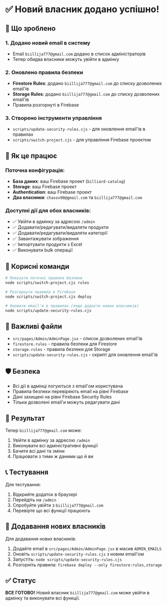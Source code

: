 # ✅ Новий власник додано успішно!

## 🎯 Що зроблено

### 1. Додано новий email в систему

- Email `biillija777@gmail.com` додано в список адміністраторів
- Тепер обидва власники можуть увійти в адмінку

### 2. Оновлено правила безпеки

- **Firestore Rules**: додано `biillija777@gmail.com` до списку дозволених email'ів
- **Storage Rules**: додано `biillija777@gmail.com` до списку дозволених email'ів
- Правила розгорнуті в Firebase

### 3. Створено інструменти управління

- `scripts/update-security-rules.cjs` - для оновлення email'ів в правилах
- `scripts/switch-project.cjs` - для управління Firebase проектом

## 🚀 Як це працює

### Поточна конфігурація:

- **База даних**: ваш Firebase проект (`billiard-catalog`)
- **Storage**: ваш Firebase проект
- **Authentication**: ваш Firebase проект
- **Два власники**: `chasov90@gmail.com` та `biillija777@gmail.com`

### Доступні дії для обох власників:

- ✅ Увійти в адмінку за адресою `/admin`
- ✅ Додавати/редагувати/видаляти продукти
- ✅ Додавати/редагувати/видаляти категорії
- ✅ Завантажувати зображення
- ✅ Імпортувати продукти з Excel
- ✅ Виконувати bulk операції

## 🔧 Корисні команди

```bash
# Показати поточні правила безпеки
node scripts/switch-project.cjs rules

# Розгорнути правила в Firebase
node scripts/switch-project.cjs deploy

# Оновити email'и в правилах (якщо додаєте нових власників)
node scripts/update-security-rules.cjs
```

## 📝 Важливі файли

- `src/pages/Admin/AdminPage.jsx` - список дозволених email'ів
- `firestore.rules` - правила безпеки для Firestore
- `storage.rules` - правила безпеки для Storage
- `scripts/update-security-rules.cjs` - скрипт для оновлення email'ів

## 🛡️ Безпека

- Всі дії в адмінці логуються з email'ом користувача
- Правила безпеки перевіряють email на рівні Firebase
- Дані захищені на рівні Firebase Security Rules
- Тільки дозволені email'и можуть редагувати дані

## 🎯 Результат

Тепер `biillija777@gmail.com` може:

1. Увійти в адмінку за адресою `/admin`
2. Виконувати всі адміністративні функції
3. Бачити всі дані та зміни
4. Працювати з тими ж даними що й ви

## 📞 Тестування

Для тестування:

1. Відкрийте додаток в браузері
2. Перейдіть на `/admin`
3. Спробуйте увійти з `biillija777@gmail.com`
4. Перевірте що всі функції працюють

## 🔄 Додавання нових власників

Для додавання нових власників:

1. Додайте email в `src/pages/Admin/AdminPage.jsx` в масив `ADMIN_EMAILS`
2. Оновіть `scripts/update-security-rules.cjs` з новим email'ом
3. Запустіть: `node scripts/update-security-rules.cjs`
4. Розгорніть правила: `firebase deploy --only firestore:rules,storage`

## ✅ Статус

**ВСЕ ГОТОВО!** Новий власник `biillija777@gmail.com` може увійти в адмінку та виконувати всі функції.

